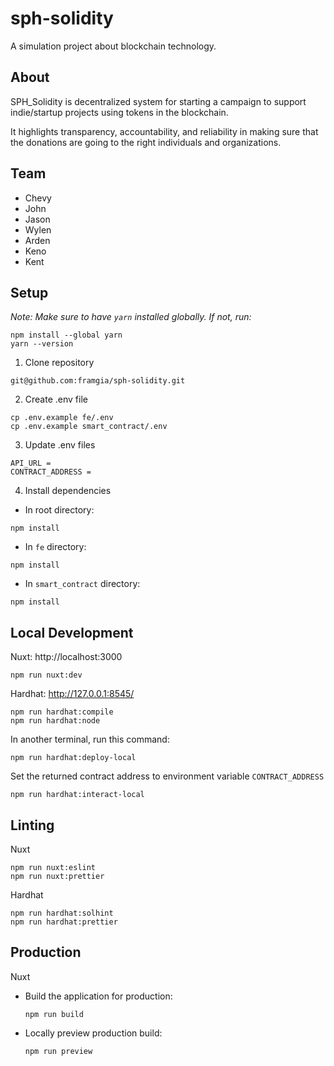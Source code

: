 # sph-solidity

A simulation project about blockchain technology.

## About

SPH_Solidity is decentralized system for starting a campaign to support indie/startup projects using tokens in the blockchain.

It highlights transparency, accountability, and reliability in making sure that the donations are going to the right individuals and organizations.

## Team

- Chevy
- John
- Jason
- Wylen
- Arden
- Keno
- Kent

## Setup

_Note: Make sure to have `yarn` installed globally. If not, run:_

```
npm install --global yarn
yarn --version
```

1. Clone repository

```
git@github.com:framgia/sph-solidity.git
```

2. Create .env file

```
cp .env.example fe/.env
cp .env.example smart_contract/.env
```

3. Update .env files

```
API_URL =
CONTRACT_ADDRESS =
```

4. Install dependencies

- In root directory:

```
npm install
```

- In `fe` directory:

```
npm install
```

- In `smart_contract` directory:

```
npm install
```

## Local Development

Nuxt: http://localhost:3000

```
npm run nuxt:dev
```

Hardhat: http://127.0.0.1:8545/

```
npm run hardhat:compile
npm run hardhat:node
```

In another terminal, run this command:

```
npm run hardhat:deploy-local
```

Set the returned contract address to environment variable `CONTRACT_ADDRESS`

```
npm run hardhat:interact-local
```

## Linting

Nuxt

```
npm run nuxt:eslint
npm run nuxt:prettier
```

Hardhat

```
npm run hardhat:solhint
npm run hardhat:prettier
```

## Production

Nuxt

- Build the application for production:
  ```
  npm run build
  ```
- Locally preview production build:
  ```
  npm run preview
  ```
